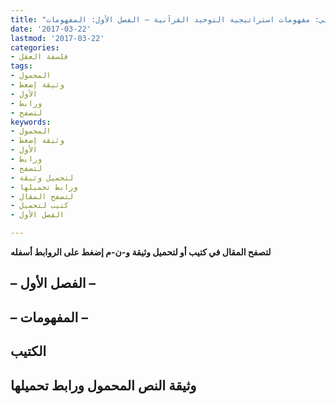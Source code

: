 ```yaml
---
title: "استراتيجية التوحيد القرآنية ومنطق السياسة المحمدية – الجزء الثاني: مفهومات استراتيجية التوحيد القرآنية – الفصل الأول: المفهومات"
date: '2017-03-22'
lastmod: '2017-03-22'
categories:
- فلسفة العقل
tags:
- المحمول
- وثيقة إضغط
- الأول
- ورابط
- لتصفح
keywords:
- المحمول
- وثيقة إضغط
- الأول
- ورابط
- لتصفح
- لتحميل وثيقة
- ورابط تحميلها
- لتصفح المقال
- كتيب لتحميل
- الفصل الأول

---
```

**لتصفح المقال في كتيب أو لتحميل وثيقة و-ن-م إضغط على الروابط أسفله**

## **– الفصل الأول –**

## **– المفهومات –**

## الكتيب

## وثيقة النص المحمول ورابط تحميلها

###